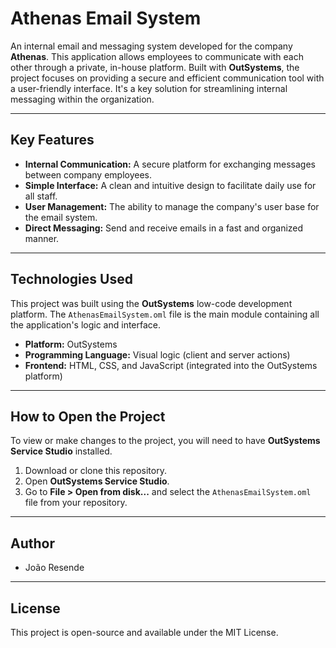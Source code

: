 # Athenas Email System

An internal email and messaging system developed for the company **Athenas**. This application allows employees to communicate with each other through a private, in-house platform. Built with **OutSystems**, the project focuses on providing a secure and efficient communication tool with a user-friendly interface. It's a key solution for streamlining internal messaging within the organization.

---

## Key Features

* **Internal Communication:** A secure platform for exchanging messages between company employees.
* **Simple Interface:** A clean and intuitive design to facilitate daily use for all staff.
* **User Management:** The ability to manage the company's user base for the email system.
* **Direct Messaging:** Send and receive emails in a fast and organized manner.

---

## Technologies Used

This project was built using the **OutSystems** low-code development platform. The `AthenasEmailSystem.oml` file is the main module containing all the application's logic and interface.

* **Platform:** OutSystems
* **Programming Language:** Visual logic (client and server actions)
* **Frontend:** HTML, CSS, and JavaScript (integrated into the OutSystems platform)

---

## How to Open the Project

To view or make changes to the project, you will need to have **OutSystems Service Studio** installed.

1.  Download or clone this repository.
2.  Open **OutSystems Service Studio**.
3.  Go to **File > Open from disk...** and select the `AthenasEmailSystem.oml` file from your repository.

---

## Author

* João Resende 

---

## License

This project is open-source and available under the MIT License.
